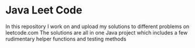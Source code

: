 # Java Leet Code
In this repository I work on and upload my solutions to different problems on leetcode.com
The solutions are all in one Java project which includes a few rudimentary helper functions and testing methods
